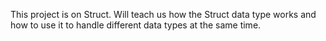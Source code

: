 This project is on Struct.
Will teach us how the Struct data type works and how to use it to handle different data types at the same time.
